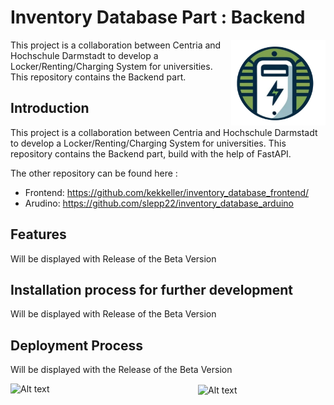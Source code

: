 # Inventory Database Part : Backend
<img src="https://github.com/slepp22/inventory_database_arduino/blob/main/logo.png?raw=true" align="right" alt="Logo" width="30%" />

This project is a collaboration between Centria and Hochschule Darmstadt to develop a Locker/Renting/Charging System for universities. This repository contains the Backend part.
## Introduction

This project is a collaboration between Centria and Hochschule Darmstadt to develop 
a Locker/Renting/Charging System for universities. 
This repository contains the Backend part, build with the help of FastAPI.

The other repository can be found here :
-  Frontend: https://github.com/kekkeller/inventory_database_frontend/
-  Arudino: https://github.com/slepp22/inventory_database_arduino

## Features

Will be displayed with Release of the Beta Version

## Installation process for further development

Will be displayed with Release of the Beta Version

## Deployment Process

Will be displayed with the Release of the Beta Version

<img src="https://encrypted-tbn0.gstatic.com/images?q=tbn:ANd9GcQeIBbxDL8IrOPwuaB3jFH2bx_lcdh7UUzGndN6Kd6m&s" alt="Alt text" style="width: 300px;" align="left">
<!-- Insert a blank line here -->
<img src="https://www.tha.de/Binaries/Binary19462/Logo-Centria.webp" alt="Alt text" style="width: 300px;" align="center">
